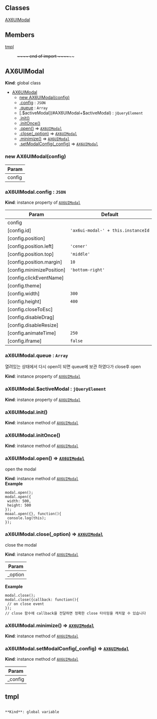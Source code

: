 ## Classes

<dl>
<dt><a href="#AX6UIModal">AX6UIModal</a></dt>
<dd></dd>
</dl>

## Members

<dl>
<dt><a href="#tmpl">tmpl</a></dt>
<dd><p><del>~</del><del>~</del><del>~</del><del>~ end of import  ~</del><del>~</del><del>~</del><del>~</del>~~</p>
</dd>
</dl>

<a name="AX6UIModal"></a>

## AX6UIModal
**Kind**: global class  

* [AX6UIModal](#AX6UIModal)
    * [new AX6UIModal(config)](#new_AX6UIModal_new)
    * [.config](#AX6UIModal+config) : <code>JSON</code>
    * [.queue](#AX6UIModal+queue) : <code>Array</code>
    * [.$activeModal](#AX6UIModal+$activeModal) : <code>jQueryElement</code>
    * [.init()](#AX6UIModal+init)
    * [.initOnce()](#AX6UIModal+initOnce)
    * [.open()](#AX6UIModal+open) ⇒ <code>[AX6UIModal](#AX6UIModal)</code>
    * [.close(_option)](#AX6UIModal+close) ⇒ <code>[AX6UIModal](#AX6UIModal)</code>
    * [.minimize()](#AX6UIModal+minimize) ⇒ <code>[AX6UIModal](#AX6UIModal)</code>
    * [.setModalConfig(_config)](#AX6UIModal+setModalConfig) ⇒ <code>[AX6UIModal](#AX6UIModal)</code>

<a name="new_AX6UIModal_new"></a>

### new AX6UIModal(config)

| Param |
| --- |
| config | 

<a name="AX6UIModal+config"></a>

### aX6UIModal.config : <code>JSON</code>
**Kind**: instance property of <code>[AX6UIModal](#AX6UIModal)</code>  

| Param | Default |
| --- | --- |
| config |  | 
| [config.id] | <code>&#x27;ax6ui-modal-&#x27; + this.instanceId</code> | 
| [config.position] |  | 
| [config.position.left] | <code>&#x27;cener&#x27;</code> | 
| [config.position.top] | <code>&#x27;middle&#x27;</code> | 
| [config.position.margin] | <code>10</code> | 
| [config.minimizePosition] | <code>&#x27;bottom-right&#x27;</code> | 
| [config.clickEventName] |  | 
| [config.theme] |  | 
| [config.width] | <code>300</code> | 
| [config.height] | <code>400</code> | 
| [config.closeToEsc] |  | 
| [config.disableDrag] |  | 
| [config.disableResize] |  | 
| [config.animateTime] | <code>250</code> | 
| [config.iframe] | <code>false</code> | 

<a name="AX6UIModal+queue"></a>

### aX6UIModal.queue : <code>Array</code>
열려있는 상태에서 다시 open이 되면 queue에 보관 하였다가 close후 open

**Kind**: instance property of <code>[AX6UIModal](#AX6UIModal)</code>  
<a name="AX6UIModal+$activeModal"></a>

### aX6UIModal.$activeModal : <code>jQueryElement</code>
**Kind**: instance property of <code>[AX6UIModal](#AX6UIModal)</code>  
<a name="AX6UIModal+init"></a>

### aX6UIModal.init()
**Kind**: instance method of <code>[AX6UIModal](#AX6UIModal)</code>  
<a name="AX6UIModal+initOnce"></a>

### aX6UIModal.initOnce()
**Kind**: instance method of <code>[AX6UIModal](#AX6UIModal)</code>  
<a name="AX6UIModal+open"></a>

### aX6UIModal.open() ⇒ <code>[AX6UIModal](#AX6UIModal)</code>
open the modal

**Kind**: instance method of <code>[AX6UIModal](#AX6UIModal)</code>  
**Example**  
```
modal.open();
modal.open({
 width: 500,
 height: 500
});
moaal.open({}, function(){
 console.log(this);
});
```
<a name="AX6UIModal+close"></a>

### aX6UIModal.close(_option) ⇒ <code>[AX6UIModal](#AX6UIModal)</code>
close the modal

**Kind**: instance method of <code>[AX6UIModal](#AX6UIModal)</code>  

| Param |
| --- |
| _option | 

**Example**  
```
modal.close();
modal.close({callback: function(){
 // on close event
});
// close 함수에 callback을 전달하면 정확한 close 타이밍을 캐치할 수 있습니다
```
<a name="AX6UIModal+minimize"></a>

### aX6UIModal.minimize() ⇒ <code>[AX6UIModal](#AX6UIModal)</code>
**Kind**: instance method of <code>[AX6UIModal](#AX6UIModal)</code>  
<a name="AX6UIModal+setModalConfig"></a>

### aX6UIModal.setModalConfig(_config) ⇒ <code>[AX6UIModal](#AX6UIModal)</code>
**Kind**: instance method of <code>[AX6UIModal](#AX6UIModal)</code>  

| Param |
| --- |
| _config | 

<a name="tmpl"></a>

## tmpl
~~~~~~~~~~~~~~~~~~ end of import  ~~~~~~~~~~~~~~~~~~~~

**Kind**: global variable  
